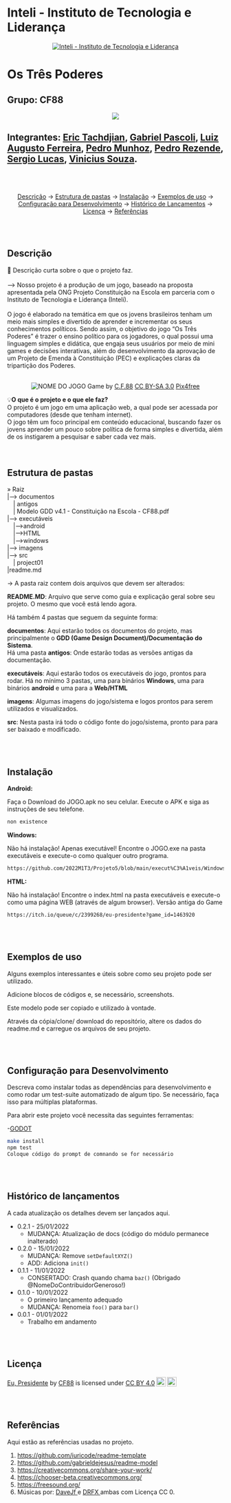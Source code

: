 # Inteli - Instituto de Tecnologia e Liderança 

<p align="center">
<a href= "https://www.inteli.edu.br/"><img src="https://www.inteli.edu.br/wp-content/uploads/2021/08/20172028/marca_1-2.png" alt="Inteli - Instituto de Tecnologia e Liderança" border="0"></a>
</p>

# Os Três Poderes

## Grupo: CF88
<p align="center">
<img src="https://cdn.discordapp.com/attachments/937463646181785633/962077071855738880/logo.png"
     </p>     

## Integrantes: <a href="https://www.linkedin.com/in/eric-tachdjian-27044b232/">Eric Tachdjian</a>, <a href="https://www.linkedin.com/in/gabriel-pascoli-73733b200/">Gabriel Pascoli</a>, <a href="https://www.linkedin.com/in/victorbarq/">Luiz Augusto Ferreira</a>, <a href="https://www.linkedin.com/in/pedro-munhoz-de-souza-rivero-340489216/">Pedro Munhoz</a>, <a href="https://www.linkedin.com/in/pedrocrezende/">Pedro Rezende</a>, <a href="https://www.linkedin.com/in/sergiobalucas/">Sergio Lucas</a>, <a href="https://www.linkedin.com/in/victorbarq/">Vinicius Souza</a>. 
<br><br>
<p align="center">
  <a href="#descrição">Descrição</a> ->
  <a href="#estrutura-de-pastas">Estrutura de pastas</a> ->
  <a href="#instalação">Instalação</a> ->
  <a href="#exemplos-de-uso">Exemplos de uso</a> ->
  <br>
  <a href="#configuração-para-desenvolvimento">Configuração para Desenvolvimento</a> ->
  <a href="#histórico-de-lançamentos">Histórico de Lançamentos</a> ->
  <a href="#licença">Licença</a> ->
  <a href="#referências">Referências</a> 
</p>
<br><br>

## Descrição

📜 Descrição curta sobre o que o projeto faz.
<br><br>
--> Nosso projeto é a produção de um jogo, baseado na proposta apresentada pela ONG Projeto Constituição na Escola em parceria com o Instituto de Tecnologia e Liderança (Inteli).
<br><br>
  O jogo é elaborado na temática em que os jovens brasileiros tenham um meio mais simples e divertido de aprender e incrementar os seus conhecimentos políticos. Sendo assim, o objetivo do jogo “Os Três Poderes” é trazer o ensino político para os jogadores, o qual possui uma linguagem simples e didática, que engaja seus usuários por meio de mini games e decisões interativas, além do desenvolvimento da aprovação de um Projeto de Emenda à Constituição (PEC) e explicações claras da tripartição dos Poderes.
<br><br>
<p align="center">
<img src="https://plenarinho.leg.br/wp-content/uploads/2017/02/3-poderes.jpg" alt="NOME DO JOGO" border="0">
  Game by <a href="https://github.com/2022M1T3/Projeto5.git">C.F.88</a> <a rel="license" href="https://creativecommons.org/licenses/by-sa/3.0/">CC BY-SA 3.0</a> <a href="http://pix4free.org/">Pix4free</a>
</p>


💡<b>O que é o projeto e o que ele faz?</b>
<br>
O projeto é um jogo em uma aplicação web, a qual pode ser acessada por computadores (desde que tenham internet).
<br>
O jogo têm um foco principal em conteúdo educacional, buscando fazer os jovens aprender um pouco sobre política de forma simples e divertida, além de os instigarem a pesquisar e saber cada vez mais.   
<br><br>

## Estrutura de pastas

» Raiz<br>
|--> documentos<br>
  &emsp;| antigos<br>
  &emsp;| Modelo GDD v4.1 - Constituição na Escola - CF88.pdf<br>
|--> executáveis<br> 
  &emsp;|-->android<br>
  &emsp;|-->HTML<br>
  &emsp;|-->windows<br>
|--> imagens<br>
|--> src<br>
  &emsp;| project01<br>
|readme.md<br>

-> A pasta raiz contem dois arquivos que devem ser alterados:

<b>README.MD</b>: Arquivo que serve como guia e explicação geral sobre seu projeto. O mesmo que você está lendo agora.

Há também 4 pastas que seguem da seguinte forma:

<b>documentos</b>: Aqui estarão todos os documentos do projeto, mas principalmente o <b>GDD (Game Design Document)/Documentação do Sistema</b>.<br> 
Há uma pasta <b>antigos</b>: Onde estarão todas as versões antigas da documentação.

<b>executáveis</b>: Aqui estarão todos os executáveis do jogo, prontos para rodar. Há no mínimo 3 pastas, uma para binários <b>Windows</b>, uma para binários <b>android</b> e uma para a <b>Web/HTML</b>

<b>imagens</b>: Algumas imagens do jogo/sistema e logos prontos para serem utilizados e visualizados.

<b>src</b>: Nesta pasta irá todo o código fonte do jogo/sistema, pronto para para ser baixado e modificado.

<br><br>

## Instalação

<b>Android:</b>

Faça o Download do JOGO.apk no seu celular.
Execute o APK e siga as instruções de seu telefone.

```sh
non existence
```

<b>Windows:</b>

Não há instalação! Apenas executável!
Encontre o JOGO.exe na pasta executáveis e execute-o como qualquer outro programa.

```sh
https://github.com/2022M1T3/Projeto5/blob/main/execut%C3%A1veis/Windows/project01.exe?raw=true
```
<b>HTML:</b>

Não há instalação!
Encontre o index.html na pasta executáveis e execute-o como uma página WEB (através de algum browser).
Versão antiga do Game

```sh
https://itch.io/queue/c/2399268/eu-presidente?game_id=1463920
```

<br><br>

## Exemplos de uso

Alguns exemplos interessantes e úteis sobre como seu projeto pode ser utilizado.

Adicione blocos de códigos e, se necessário, screenshots.

Este modelo pode ser copiado e utilizado à vontade.

Através da cópia/clone/ download do repositório, altere os dados do readme.md e carregue os arquivos de seu projeto.

<br><br>

## Configuração para Desenvolvimento

Descreva como instalar todas as dependências para desenvolvimento e como rodar um test-suite automatizado de algum tipo. Se necessário, faça isso para múltiplas plataformas.

Para abrir este projeto você necessita das seguintes ferramentas:

-<a href="https://godotengine.org/download">GODOT</a>

```sh
make install
npm test
Coloque código do prompt de comnando se for necessário
```
<br><br>

## Histórico de lançamentos

A cada atualização os detalhes devem ser lançados aqui.

* 0.2.1 - 25/01/2022
    * MUDANÇA: Atualização de docs (código do módulo permanece inalterado)
* 0.2.0 - 15/01/2022
    * MUDANÇA: Remove `setDefaultXYZ()`
    * ADD: Adiciona `init()`
* 0.1.1 - 11/01/2022
    * CONSERTADO: Crash quando chama `baz()` (Obrigado @NomeDoContribuidorGeneroso!)
* 0.1.0 - 10/01/2022
    * O primeiro lançamento adequado
    * MUDANÇA: Renomeia `foo()` para `bar()`
* 0.0.1 - 01/01/2022
    * Trabalho em andamento

<br><br>

## Licença

<p xmlns:cc="http://creativecommons.org/ns#" xmlns:dct="http://purl.org/dc/terms/"><a property="dct:title" rel="cc:attributionURL" href="https://github.com/ConsFed88/Template---modelo">Eu, Presidente</a> by <a rel="cc:attributionURL dct:creator" property="cc:attributionName" href="https://github.com/ConsFed88">CF88</a> is licensed under <a href="http://creativecommons.org/licenses/by/4.0/?ref=chooser-v1" target="_blank" rel="license noopener noreferrer" style="display:inline-block;">CC BY 4.0<img style="height:22px!important;margin-left:3px;vertical-align:text-bottom;" src="https://mirrors.creativecommons.org/presskit/icons/cc.svg?ref=chooser-v1"><img style="height:22px!important;margin-left:3px;vertical-align:text-bottom;" src="https://mirrors.creativecommons.org/presskit/icons/by.svg?ref=chooser-v1"></a></p>

<br><br>

## Referências

Aqui estão as referências usadas no projeto.

1. <https://github.com/iuricode/readme-template>
2. <https://github.com/gabrieldejesus/readme-model>
3. <https://creativecommons.org/share-your-work/>
4. https://chooser-beta.creativecommons.org/
5. <https://freesound.org/>
6. Músicas por: <a href="https://freesound.org/people/DaveJf/sounds/616544/"> DaveJf </a> e <a href="https://freesound.org/people/DRFX/sounds/338986/"> DRFX </a> ambas com Licença CC 0.

